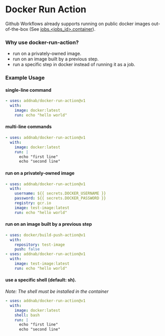 # Docker Run Action

Github Workflows already supports running on public docker images out-of-the-box (See [jobs.<jobs_id>.container](https://help.github.com/en/actions/reference/workflow-syntax-for-github-actions#jobsjob_idcontainer)).

### Why use docker-run-action?
- run on a privately-owned image.
- run on an image built by a previous step.
- run a specific step in docker instead of running it as a job.

### Example Usage

#### single-line command
```yaml
- uses: addnab/docker-run-action@v1
  with:
    image: docker:latest
    run: echo "hello world"
```

#### multi-line commands
```yaml
- uses: addnab/docker-run-action@v1
  with:
    image: docker:latest
    run: |
      echo "first line"
      echo "second line"
```

#### run on a privately-owned image
```yaml
- uses: addnab/docker-run-action@v1
  with:
    username: ${{ secrets.DOCKER_USERNAME }}
    password: ${{ secrets.DOCKER_PASSWORD }}
    registry: gcr.io
    image: test-image:latest
    run: echo "hello world"
```

#### run on an image built by a previous step
```yaml
- uses: docker/build-push-action@v1
  with:
    repository: test-image
    push: false
- uses: addnab/docker-run-action@v1
  with:
    image: test-image:latest
    run: echo "hello world"
```


#### use a specific shell (default: sh). 
*Note: The shell must be installed in the container*
```yaml
- uses: addnab/docker-run-action@v1
  with:
    image: docker:latest
    shell: bash
    run: |
      echo "first line"
      echo "second line"
```
